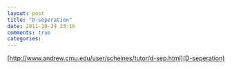 ```yaml
---
layout: post
title: "D-seperation"
date: 2011-10-24 23:16
comments: true
categories: 
---
```

[http://www.andrew.cmu.edu/user/scheines/tutor/d-sep.html](D-seperation)

